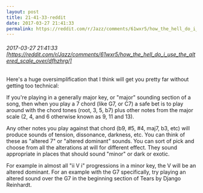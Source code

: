 ```yaml
---
layout: post
title: 21-41-33-reddit
date: 2017-03-27 21:41:33
permalink: https://reddit.com/r/Jazz/comments/61wxr5/how_the_hell_do_i_use_the_altered_scale_over/dfhzhrg/
---
```


###### 2017-03-27 21:41:33 [https://reddit.com/r/Jazz/comments/61wxr5/how_the_hell_do_i_use_the_altered_scale_over/dfhzhrg/]
Here's a huge oversimplification that I think will get you pretty far without getting too technical:

If you're playing in a generally major key, or "major" sounding section of a song, then when you play a 7 chord (like G7, or C7) a safe bet is to play around with the chord tones (root, 3, 5, b7) plus other notes from the major scale (2, 4, and 6 otherwise known as 9, 11 and 13).

Any other notes you play against that chord (b9, #5, #4, maj7, b3, etc) will produce sounds of tension, dissonance, darkness, etc. You can think of these as "altered 7" or "altered dominant" sounds. You can sort of pick and choose from all the alterations at will for different effect. They sound appropriate in places that should sound "minor" or dark or exotic.

For example in almost all "ii V i" progressions in a minor key, the V will be an altered dominant. For an example with the G7 specifically, try playing an altered sound over the G7 in the beginning section of Tears by Django Reinhardt.
